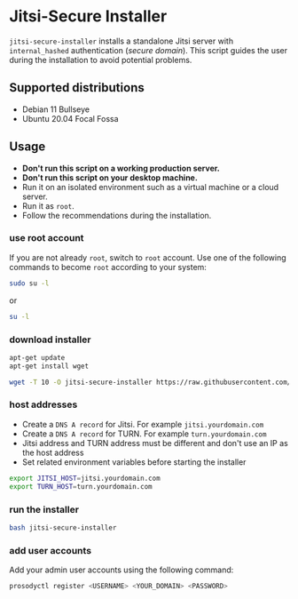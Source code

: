 # Jitsi-Secure Installer

`jitsi-secure-installer` installs a standalone Jitsi server with
`internal_hashed` authentication (_secure domain_). This script guides the user
during the installation to avoid potential problems.

## Supported distributions

- Debian 11 Bullseye
- Ubuntu 20.04 Focal Fossa

## Usage

- **Don't run this script on a working production server.**
- **Don't run this script on your desktop machine.**
- Run it on an isolated environment such as a virtual machine or a cloud server.
- Run it as `root`.
- Follow the recommendations during the installation.

### use root account

If you are not already `root`, switch to `root` account. Use one of the
following commands to become `root` according to your system:

```bash
sudo su -l
```

or

```bash
su -l
```

### download installer

```bash
apt-get update
apt-get install wget

wget -T 10 -O jitsi-secure-installer https://raw.githubusercontent.com/jitsi-contrib/installers/main/jitsi-secure/jitsi-secure-installer
```

### host addresses

- Create a `DNS A record` for Jitsi. For example `jitsi.yourdomain.com`
- Create a `DNS A record` for TURN. For example `turn.yourdomain.com`
- Jitsi address and TURN address must be different and don't use an IP as the
  host address
- Set related environment variables before starting the installer

```bash
export JITSI_HOST=jitsi.yourdomain.com
export TURN_HOST=turn.yourdomain.com
```

### run the installer

```bash
bash jitsi-secure-installer
```

### add user accounts

Add your admin user accounts using the following command:

```bash
prosodyctl register <USERNAME> <YOUR_DOMAIN> <PASSWORD>
```
